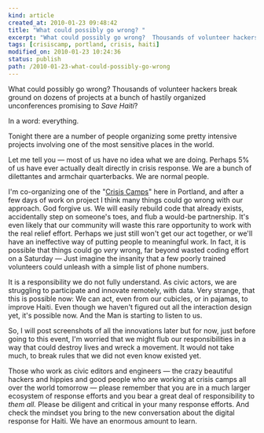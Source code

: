 ```yaml
--- 
kind: article
created_at: 2010-01-23 09:48:42
title: "What could possibly go wrong? "
excerpt: "What could possibly go wrong?  Thousands of volunteer hackers break ground on dozens of projects at a bunch of hastily organized unconferences promising to 'Save Haiti?'"
tags: [crisiscamp, portland, crisis, haiti]
modified_on: 2010-01-23 10:24:36
status: publish 
path: /2010-01-23-what-could-possibly-go-wrong
---
```


What could possibly go wrong?  Thousands of volunteer hackers break ground on dozens of projects at a bunch of hastily organized unconferences promising to <em>Save Haiti</em>?

In a word: everything.

Tonight there are a number of people organizing some pretty intensive projects involving one of the most sensitive places in the world.

Let me tell you &mdash; most of us have no idea what we are doing. Perhaps 5% of us have ever actually dealt directly in crisis response.  We are a bunch of dilettantes and armchair quarterbacks. We are normal people.

I'm co-organizing one of the "<a href="http://crisiscamp.org">Crisis Camps</a>" here in Portland, and after a few days of work on project I think many things could go wrong with our approach. God forgive us. We will easily rebuild code that already exists, accidentally step on someone's toes, and flub a would-be partnership. It's even likely that our community will waste this rare opportunity to work with the real relief effort. Perhaps we just still won't get our act together, or we'll have an ineffective way of putting people to meaningful work. In fact, it is possible that things could go *very* wrong, far beyond wasted coding effort on a Saturday &mdash; Just imagine the insanity that a few poorly trained volunteers could unleash with a simple list of phone numbers.

It is a responsibility we do not fully understand. As civic actors, we are struggling to participate and innovate remotely, with data. Very strange, that this is possible now: We can act, even from our cubicles, or in pajamas, to improve Haiti. Even though we haven't figured out all the interaction design yet, it's possible now. And the Man is starting to listen to us.

So, I will post screenshots of all the innovations later but for now, just before going to this event, I'm worried that we might flub our responsibilities in a way that could destroy lives and wreck a movement. It would not take much, to break rules that we did not even know existed yet. 

Those who work as civic editors and engineers &mdash; the crazy beautiful hackers and hippies and good people who are working at crisis camps all over the world tomorrow &mdash; please remember that you are in a much larger ecosystem of response efforts and you bear a great deal of responsibility to *them all.* Please be diligent and critical in your many response efforts. And check the mindset you bring to the new conversation about the digital response for Haiti. We have an enormous amount to learn.
